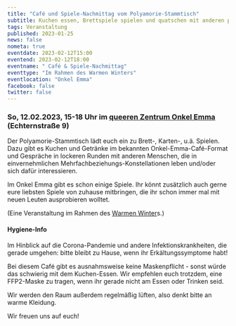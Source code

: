 ```yaml
---
title: "Café und Spiele-Nachmittag vom Polyamorie-Stammtisch"
subtitle: Kuchen essen, Brettspiele spielen und quatschen mit anderen polyamoren Menschen
tags: Veranstaltung
published: 2023-01-25
news: false
nometa: true
eventdate: 2023-02-12T15:00
eventend: 2023-02-12T18:00
eventname: " Café & Spiele-Nachmittag"
eventtype: "Im Rahmen des Warmen Winters"
eventlocation: "Onkel Emma"
facebook: false
twitter: false
---
```


### So, 12.02.2023, 15-18 Uhr im [queeren Zentrum Onkel Emma](https://onkel-emma.org/) (Echternstraße 9)

Der Polyamorie-Stammtisch lädt euch ein zu Brett-, Karten-, u.ä. Spielen. Dazu gibt es Kuchen und Getränke im bekannten Onkel-Emma-Café-Format und Gespräche in lockeren Runden mit anderen Menschen, die in einvernehmlichen Mehrfachbeziehungs-Konstellationen leben und/oder sich dafür interessieren.

Im Onkel Emma gibt es schon einige Spiele. Ihr könnt zusätzlich auch gerne eure liebsten Spiele von zuhause mitbringen, die ihr schon immer mal mit neuen Leuten ausprobieren wolltet.

(Eine Veranstaltung im Rahmen des [Warmen Winter](http://warmerwinter.org/)s.)

#### Hygiene-Info

Im Hinblick auf die Corona-Pandemie und andere Infektionskrankheiten, die gerade umgehen: bitte bleibt zu Hause, wenn ihr Erkältungssymptome habt! 

Bei diesem Café gibt es ausnahmsweise keine Maskenpflicht - sonst würde das schwierig mit dem Kuchen-Essen. Wir empfehlen euch trotzdem, eine FFP2-Maske zu tragen, wenn ihr gerade nicht am Essen oder Trinken seid.

Wir werden den Raum außerdem regelmäßig lüften, also denkt bitte an warme Kleidung.

Wir freuen uns auf euch!